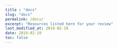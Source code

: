 ```yaml
---
title : "docs"
slug: "docs"
permalink: /docs/
excerpt: "Resources listed here for your review"
last_modified_at: 2019-02-19
date: 2019-02-19
toc: false
---
```

